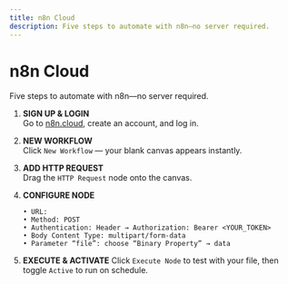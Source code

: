 ```yaml
---
title: n8n Cloud
description: Five steps to automate with n8n—no server required.
---
```


# n8n Cloud

Five steps to automate with n8n—no server required.

1. **SIGN UP & LOGIN**  
   Go to [n8n.cloud](https://n8n.cloud), create an account, and log in.

2. **NEW WORKFLOW**  
   Click `New Workflow` — your blank canvas appears instantly.

3. **ADD HTTP REQUEST**  
   Drag the `HTTP Request` node onto the canvas.

4. **CONFIGURE NODE**  
   ```text
   • URL: 
   • Method: POST
   • Authentication: Header → Authorization: Bearer <YOUR_TOKEN>
   • Body Content Type: multipart/form-data
   • Parameter “file”: choose “Binary Property” → data

5. **EXECUTE & ACTIVATE**
   Click `Execute Node` to test with your file, then toggle `Active` to run on schedule.
